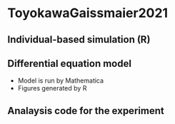 # ToyokawaGaissmaier2021

## Individual-based simulation (R)

## Differential equation model
* Model is run by Mathematica
* Figures generated by R

## Analaysis code for the experiment
